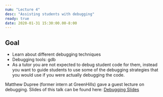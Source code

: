 ```yaml
---
num: "Lecture 4"
desc: "Assisting students with debugging"
ready: true
date: 2020-01-31 15:30:00.00-8:00
---
```


## Goal
* Learn about different debugging techniques
* Debugging tools: gdb
* As a tutor you are not expected to debug student code for them, instead you want to guide students to use some of the debugging strategies that you would use if you were actually debugging the code.

Matthew Dupree (former intern at GreenHills) gave a guest lecture on debugging. Slides of this talk can be found here: [Debugging Slides](https://cs.ucsb.edu/~richert/cs190j/CS190DebuggingPresentation.pdf)




